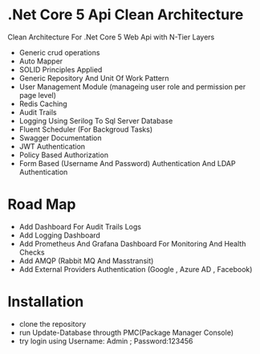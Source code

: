# .Net Core 5 Api Clean Architecture
Clean Architecture For .Net Core 5 Web Api with N-Tier Layers

- Generic crud operations
- Auto Mapper
- SOLID Principles Applied
- Generic Repository And Unit Of Work Pattern
- User Management Module (manageing user role and permission per page level)
- Redis Caching
- Audit Trails
- Logging Using Serilog To Sql Server Database
- Fluent Scheduler (For Backgroud Tasks)
- Swagger Documentation
- JWT Authentication
- Policy Based Authorization
- Form Based (Username And Password) Authentication And LDAP Authentication 
# Road Map
- Add Dashboard For Audit Trails Logs
- Add Logging Dashboard
- Add Prometheus And Grafana Dashboard For Monitoring And Health Checks
- Add AMQP (Rabbit MQ And Masstransit)
- Add External Providers Authentication (Google , Azure AD , Facebook)
# Installation

- clone the repository
- run Update-Database througth PMC(Package Manager Console)
- try login using Username: Admin ; Password:123456
